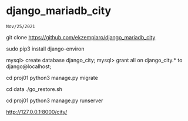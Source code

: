# django_mariadb_city

	Nov/25/2021

git clone https://github.com/ekzemplaro/django_mariadb_city


sudo pip3 install django-environ


mysql> create database django_city;
mysql> grant all on django_city.* to django@localhost;

cd proj01
python3 manage.py migrate

cd data
./go_restore.sh

cd proj01
python3 manage.py runserver

http://127.0.0.1:8000/city/

